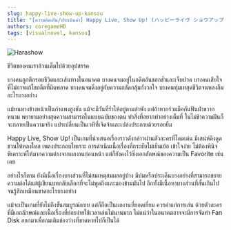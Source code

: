 ```yaml
---
slug: happy-live-show-up-kansou
title: "[ความคิดเห็น/ประเมินค่า] Happy Live, Show Up! (ハッピーライヴ ショウアップ！)"
authors: coregameHD
tags: [visualnovel, kansou]
---
```


![Harashow](https://res.cloudinary.com/kagamiweb/image/upload/v1631884849/blog/harashow.jpg)

ชีวิตของคนเราล้วนเต็มไปด้วยอุปสรรค

บางคนถูกตีกรอบชีวิตและเส้นทางในอนาคต
บางคนจมอยู่ในอดีตอันชอกช้ำและเจ็บปวด
บางคนเสียใจที่ไม่อาจแก้ไขอดีตที่ผิดพลาด
บางคนจมดิ่งอยู่กับความกลัดกลุ้มกังวลใจ
บางคนทุ่มเทสุดชีวิตจนหลงลืมอะไรบางอย่าง

<!-- truncate -->

แม้หนทางข้างหน้าเป็นกำแพงสูงชัน แม้จะมีวันที่ร่ำไห้อยู่ตามลำพัง แต่ถ้าหากร่วมมือกันฟันฝ่าขวากหนาม พยายามอย่างสุดความสามารถในแบบฉบับของตน ทำสิ่งที่อยากทำอย่างเต็มที่ ในไม่ช้าความฝันก็จะกลายเป็นความจริง แปรเปลี่ยนเป็นเวทีที่เจิดจ้าและเปล่งประกายด้วยรอยยิ้ม

Happy Live, Show Up! เป็นเกมที่นำเสนอเรื่องราวดังกล่าวผ่านตัวละครที่โดดเด่น มีเสน่ห์ดึงดูดชวนให้หลงใหล เพลงประกอบไพเราะ การดำเนินเนื้อเรื่องที่กระชับไม่เยิ่นเย้อ เข้าใจง่าย ไม่ต้องพินิจพิเคราะห์ให้มากความต่างจากผลงานก่อนหน้า แต่ก็ยังคงไว้ซึ่งเอกลักษณ์ของความเป็น Favorite เช่นเคย

อย่างไรก็ตาม ยังมีเนื้อเรื่องบางส่วนที่ไม่สมเหตุสมผลอยู่บ้าง มีปมหรือประเด็นบางอย่างที่สามารถขยายความต่อได้แต่ผู้เขียนบทกลับเลือกที่จะไม่พูดถึงและมองข้ามมันไป อีกทั้งมีเนื้อหาบางส่วนที่สั้นเกินไปจนรู้สึกเหมือนขาดอะไรบางอย่าง

แม้จะเป็นเกมที่ยังไม่ถึงขั้นสมบูรณ์แบบ แต่ก็ถือเป็นผลงานที่ยอดเยี่ยม ควรค่าแก่การเล่น ด้วยตัวละครที่มีเอกลักษณ์และเนื้อเรื่องที่ย่อยง่ายใช้เวลาเล่นไม่นานมาก ไม่แน่ว่าในอนาคตอาจจะมีการจัดทำ Fan Disk ออกมาเพื่อถมเติมช่องว่างที่ขาดหายไปก็เป็นได้